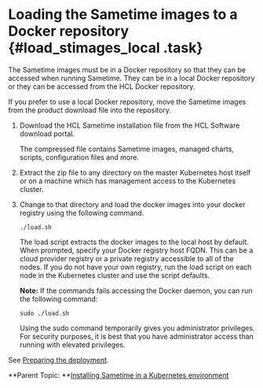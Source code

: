 # Loading the Sametime images to a Docker repository {#load_stimages_local .task}

The Sametime images must be in a Docker repository so that they can be accessed when running Sametime. They can be in a local Docker repository or they can be accessed from the HCL Docker repository.

If you prefer to use a local Docker repository, move the Sametime images from the product download file into the repository.

1.  Download the HCL Sametime installation file from the HCL Software download portal.

    The compressed file contains Sametime images, managed charts, scripts, configuration files and more.

2.  Extract the zip file to any directory on the master Kubernetes host itself or on a machine which has management access to the Kubernetes cluster.

3.  Change to that directory and load the docker images into your docker registry using the following command.

    ```
    ./load.sh
    ```

    The load script extracts the docker images to the local host by default. When prompted, specify your Docker registry host FQDN. This can be a cloud provider registry or a private registry accessible to all of the nodes. If you do not have your own registry, run the load script on each node in the Kubernetes cluster and use the script defaults.

    **Note:** If the commands fails accessing the Docker daemon, you can run the following command:

    ``` {#codeblock_mwb_nkl_pzb}
    sudo ./load.sh
    ```

    Using the sudo command temporarily gives you administrator privileges. For security purposes, it is best that you have administrator access than running with elevated privileges.


See [Preparing the deployment](t_meetings_configure_deployment.md).

**Parent Topic:  **[Installing Sametime in a Kubernetes environment](installation_sametime_kubernetes.md)

